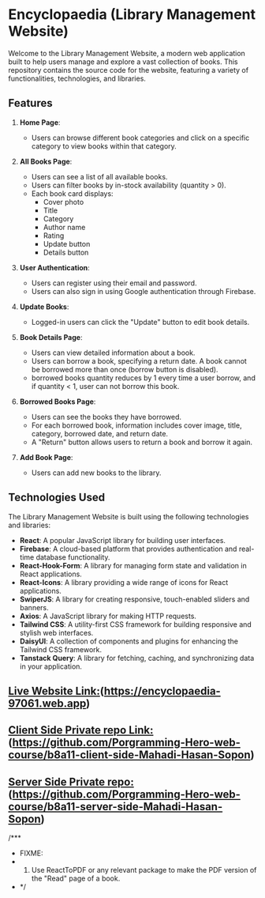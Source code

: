 # Encyclopaedia (Library Management Website)

Welcome to the Library Management Website, a modern web application built to help users manage and explore a vast collection of books. This repository contains the source code for the website, featuring a variety of functionalities, technologies, and libraries.

## Features

1. **Home Page**:

   - Users can browse different book categories and click on a specific category to view books within that category.

2. **All Books Page**:

   - Users can see a list of all available books.
   - Users can filter books by in-stock availability (quantity > 0).
   - Each book card displays:
     - Cover photo
     - Title
     - Category
     - Author name
     - Rating
     - Update button
     - Details button

3. **User Authentication**:

   - Users can register using their email and password.
   - Users can also sign in using Google authentication through Firebase.

4. **Update Books**:

   - Logged-in users can click the "Update" button to edit book details.

5. **Book Details Page**:

   - Users can view detailed information about a book.
   - Users can borrow a book, specifying a return date. A book cannot be borrowed more than once (borrow button is disabled).
   - borrowed books quantity reduces by 1 every time a user borrow, and if quantity < 1, user can not borrow this book.

6. **Borrowed Books Page**:

   - Users can see the books they have borrowed.
   - For each borrowed book, information includes cover image, title, category, borrowed date, and return date.
   - A "Return" button allows users to return a book and borrow it again.

7. **Add Book Page**:
   - Users can add new books to the library.

## Technologies Used

The Library Management Website is built using the following technologies and libraries:

- **React**: A popular JavaScript library for building user interfaces.
- **Firebase**: A cloud-based platform that provides authentication and real-time database functionality.
- **React-Hook-Form**: A library for managing form state and validation in React applications.
- **React-Icons**: A library providing a wide range of icons for React applications.
- **SwiperJS**: A library for creating responsive, touch-enabled sliders and banners.
- **Axios**: A JavaScript library for making HTTP requests.
- **Tailwind CSS**: A utility-first CSS framework for building responsive and stylish web interfaces.
- **DaisyUI**: A collection of components and plugins for enhancing the Tailwind CSS framework.
- **Tanstack Query**: A library for fetching, caching, and synchronizing data in your application.

## [Live Website Link:](https://encyclopaedia-97061.web.app)(https://encyclopaedia-97061.web.app)

## [ Client Side Private repo Link:](https://github.com/Porgramming-Hero-web-course/b8a11-client-side-Mahadi-Hasan-Sopon)(https://github.com/Porgramming-Hero-web-course/b8a11-client-side-Mahadi-Hasan-Sopon)

## [ Server Side Private repo:](https://github.com/Porgramming-Hero-web-course/b8a11-server-side-Mahadi-Hasan-Sopon)(https://github.com/Porgramming-Hero-web-course/b8a11-server-side-Mahadi-Hasan-Sopon)

/\*\*\*

- FIXME:
- 1.  Use ReactToPDF or any relevant package to make the PDF version of the "Read" page of a book.
- \*/
